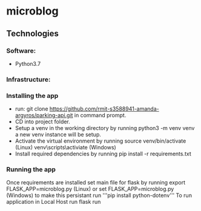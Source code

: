 # microblog

## Technologies
### Software:
- Python3.7

### Infrastructure:


### Installing the app
- run: git clone https://github.com/rmit-s3588941-amanda-argyros/parking-api.git in command prompt.
- CD into project folder.
- Setup a venv in the working directory by running python3 -m venv venv a new venv instance will be setup. 
- Activate the virtual environment by running source venv/bin/activate (Linux) venv\scripts\activiate (Windows)
- Install required dependencies by running pip install -r requirements.txt 

### Running the app
 
Once requirements are installed set main file for flask by running 
export FLASK_APP=microblog.py (Linux) or set FLASK_APP=microblog.py (Windows)
to make this persistant run '''pip install python-dotenv'''
To run application in Local Host run flask run

